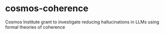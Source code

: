 # cosmos-coherence
Cosmos Institute grant to investigate reducing hallucinations in LLMs using formal theories of coherence
